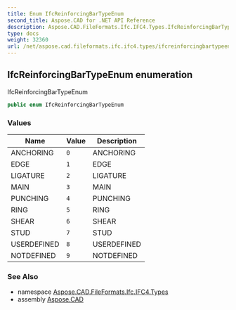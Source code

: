 ```yaml
---
title: Enum IfcReinforcingBarTypeEnum
second_title: Aspose.CAD for .NET API Reference
description: Aspose.CAD.FileFormats.Ifc.IFC4.Types.IfcReinforcingBarTypeEnum enum. IfcReinforcingBarTypeEnum
type: docs
weight: 32360
url: /net/aspose.cad.fileformats.ifc.ifc4.types/ifcreinforcingbartypeenum/
---
```

## IfcReinforcingBarTypeEnum enumeration

IfcReinforcingBarTypeEnum

```csharp
public enum IfcReinforcingBarTypeEnum
```

### Values

| Name | Value | Description |
| --- | --- | --- |
| ANCHORING | `0` | ANCHORING |
| EDGE | `1` | EDGE |
| LIGATURE | `2` | LIGATURE |
| MAIN | `3` | MAIN |
| PUNCHING | `4` | PUNCHING |
| RING | `5` | RING |
| SHEAR | `6` | SHEAR |
| STUD | `7` | STUD |
| USERDEFINED | `8` | USERDEFINED |
| NOTDEFINED | `9` | NOTDEFINED |

### See Also

* namespace [Aspose.CAD.FileFormats.Ifc.IFC4.Types](../../aspose.cad.fileformats.ifc.ifc4.types/)
* assembly [Aspose.CAD](../../)


